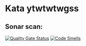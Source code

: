 # Kata ytwtwtwgss


## Sonar scan:
[![Quality Gate Status](https://sonarcloud.io/api/project_badges/measure?project=mcoen93ns_ytwtwtwgss&metric=alert_status)](https://sonarcloud.io/summary/new_code?id=mcoen93ns_ytwtwtwgss)
[![Code Smells](https://sonarcloud.io/api/project_badges/measure?project=mcoen93ns_ytwtwtwgss&metric=code_smells)](https://sonarcloud.io/summary/new_code?id=mcoen93ns_ytwtwtwgss)
